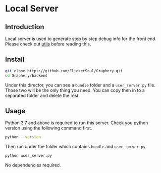 # Local Server

## Introduction 

Local server is used to generate step by step debug info for the front end. Please check out [utils](/user-manual/utils/index.html) before reading this. 

## Install 

```bash
git clone https://github.com/FlickerSoul/Graphery.git
cd Graphery/backend
```

Under this director, you can see a `bundle` folder and a `user_server.py` file. Those two will be the only thing you need. You can copy then in to a separated folder and delete the rest. 

## Usage 

Python 3.7 and above is required to run this server. Check you python version using the following command first. 

```bash 
python --version
```

Then run under the folder which contains `bundle` and `user_server.py` 

```bash
python user_server.py
```

No dependencies required. 